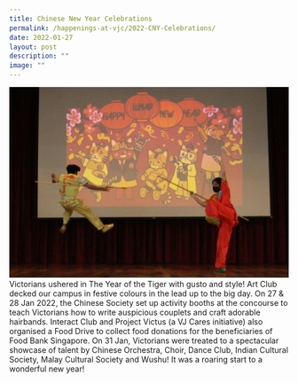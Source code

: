 ```yaml
---
title: Chinese New Year Celebrations
permalink: /happenings-at-vjc/2022-CNY-Celebrations/
date: 2022-01-27
layout: post
description: ""
image: ""
---
```



![](/images/Happening%20at%20VJC/2022%2002%20Chinese%20New%20Year.jpg)
Victorians ushered in The Year of the Tiger with gusto and style! Art Club decked our campus in festive colours in the lead up to the big day. On 27 & 28 Jan 2022, the Chinese Society set up activity booths at the concourse to teach Victorians how to write auspicious couplets and craft adorable hairbands. Interact Club and Project Victus (a VJ Cares initiative) also organised a Food Drive to collect food donations for the beneficiaries of Food Bank Singapore. On 31 Jan, Victorians were treated to a spectacular showcase of talent by Chinese Orchestra, Choir, Dance Club, Indian Cultural Society, Malay Cultural Society and Wushu! It was a roaring start to a wonderful new year!